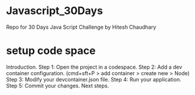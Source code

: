 # Javascript_30Days
Repo for 30 Days Java Script Challenge by Hitesh Chaudhary

# setup code space 

Introduction.
Step 1: Open the project in a codespace.
Step 2: Add a dev container configuration. (cmd+sft+P > add container > create new > Node)
Step 3: Modify your devcontainer.json file.
Step 4: Run your application.
Step 5: Commit your changes.
Next steps.